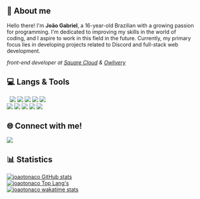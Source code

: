 ## 👋 About me
Hello there! I'm **João Gabriel**, a 16-year-old Brazilian with a growing passion for programming. I'm dedicated to improving my skills in the world of coding, and I aspire to work in this field in the future. Currently, my primary focus lies in developing projects related to Discord and full-stack web development.

*front-end developer at [Square Cloud](https://squarecloud.app/) & [Owlivery](https://owlivery.com/)*


## 💻 Langs & Tools
<p>
    &nbsp
    <img src="https://img.shields.io/badge/JavaScript-F7DF1E?style=for-the-badge&logo=javascript&logoColor=black" />
    <img src="https://img.shields.io/badge/TypeScript-3178C6?style=for-the-badge&logo=typescript&logoColor=white" />
    <img src="https://img.shields.io/badge/HTML5-E34F26?style=for-the-badge&logo=html5&logoColor=white" />
    <img src="https://img.shields.io/badge/CSS3-1572B6?style=for-the-badge&logo=css3&logoColor=white" />
    <img src="https://img.shields.io/badge/Rust-000000?style=for-the-badge&logo=rust&logoColor=white" />
    <br /> 
    <img src="https://img.shields.io/badge/Node.js-339933?style=for-the-badge&logo=node.js&logoColor=white" />
    <img src="https://img.shields.io/badge/React-61DAFB?style=for-the-badge&logo=react&logoColor=black" />
    <img src="https://img.shields.io/badge/NestJs-E0234E?style=for-the-badge&logo=nestjs&logoColor=white" />
    <img src="https://img.shields.io/badge/Next%20JS-000000?style=for-the-badge&logo=next.js&logoColor=white" />
    <img src="https://img.shields.io/badge/Tailwind%20CSS-38B2AC?style=for-the-badge&logo=tailwind-css&logoColor=white" />
</p>

## 🌐 Connect with me!
<img src="https://img.shields.io/badge/Discord-@blue.y-5865F2?style=for-the-badge&logo=discord&logoColor=white" />


## 📊 Statistics
[![joaotonaco GitHub stats](https://github-readme-stats.vercel.app/api?username=joaotonaco&show_icons=true&count_private=true&include_all_commits=true&theme=github_dark&hide_border=true)](https://github.com/joaotonaco)
<br />
[![joaotonaco Top Lang's](https://github-readme-stats.vercel.app/api/top-langs/?username=joaotonaco&layout=compact&show_icons=true&theme=github_dark&hide_border=true)](https://github.com/joaotonaco)
<br />
[![joaotonaco wakatime stats](https://github-readme-stats.vercel.app/api/wakatime?username=joaotonaco&theme=github_dark&hide_border=true&show_icons=true&layout=compact)](https://github.com/joaotonaco)

